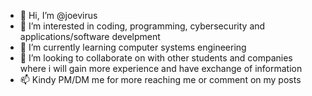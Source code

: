 - 👋 Hi, I’m @joevirus
- 👀 I’m interested in coding, programming, cybersecurity and applications/software develpment
- 🌱 I’m currently learning computer systems engineering 
- 💞️ I’m looking to collaborate on with other students and companies where i will gain more experience and have exchange of information
- 📫 Kindy PM/DM me for more reaching me or comment on my posts

<!---
joevirus/joevirus is a ✨ special ✨ repository because its `README.md` (this file) appears on your GitHub profile.
You can click the Preview link to take a look at your changes.
--->
